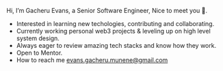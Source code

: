 Hi, I’m Gacheru Evans, a Senior Software Engineer, Nice to meet you 👋.
- Interested in learning new techologies, contributing and collaborating.
- Currently working personal web3 projects & leveling up on high level system design.
- Always eager to review amazing tech stacks and know how they work.
- Open to Mentor.
- How to reach me evans.gacheru.munene@gmail.com

<!---
gacheruevans/gacheruevans is a ✨ special ✨ repository because its `README.md` (this file) appears on your GitHub profile.
You can click the Preview link to take a look at your changes.
--->
